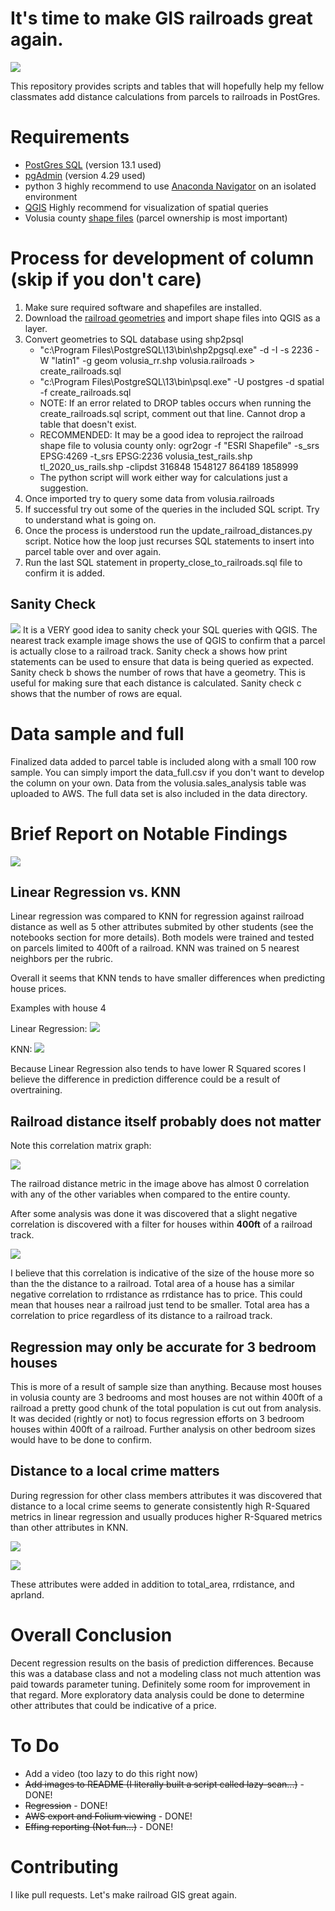 # It's time to make GIS railroads great again.
![](Screenshots/dog_rail_road.gif)

This repository provides scripts and tables that will hopefully help my fellow classmates add distance calculations from parcels to railroads in PostGres.

# Requirements
- [PostGres SQL](https://www.postgresql.org/) (version 13.1 used)
- [pgAdmin](https://www.pgadmin.org/) (version 4.29 used) 
- python 3 highly recommend to use [Anaconda Navigator](https://docs.anaconda.com/anaconda/install) on an isolated environment
- [QGIS](https://qgis.org/en/site/) Highly recommend for visualization of spatial queries
- Volusia county [shape files](http://maps.vcgov.org/gis/download/shapes.htm) (parcel ownership is most important) 

# Process for development of column (skip if you don't care)
1. Make sure required software and shapefiles are installed.
2. Download the [railroad geometries](https://www2.census.gov/geo/tiger/TIGER2020/RAILS/)  and import shape files into QGIS as a layer.
3. Convert geometries to SQL database using shp2psql
    - "c:\Program Files\PostgreSQL\13\bin\shp2pgsql.exe" -d -I -s 2236 -W "latin1" -g geom volusia_rr.shp volusia.railroads > create_railroads.sql
    - "c:\Program Files\PostgreSQL\13\bin\psql.exe" -U postgres -d spatial -f create_railroads.sql
    * NOTE: If an error related to DROP tables occurs when running the create_railroads.sql script, comment out that line. Cannot drop a table that doesn't exist.
    * RECOMMENDED: It may be a good idea to reproject the railroad shape file to volusia county only: ogr2ogr -f "ESRI Shapefile" -s_srs EPSG:4269 -t_srs EPSG:2236 volusia_test_rails.shp tl_2020_us_rails.shp -clipdst 316848 1548127 864189 1858999
    - The python script will work either way for calculations just a suggestion.
4. Once imported try to query some data from volusia.railroads
5. If successful try out some of the queries in the included SQL script. Try to understand what is going on.
6. Once the process is understood run the update_railroad_distances.py script. Notice how the loop just recurses SQL statements to insert into parcel table over and over again.
7. Run the last SQL statement in property_close_to_railroads.sql file to confirm it is added.

## Sanity Check

![](Screenshots/Nearest_Track_Example.PNG)
It is a VERY good idea to sanity check your SQL queries with QGIS. The nearest track example image shows the use of QGIS to confirm that a parcel is actually close to a railroad track. Sanity check a shows how print statements can be used to ensure that data is being queried as expected. Sanity check b shows the number of rows that have a geometry. This is useful for making sure that each distance is calculated. Sanity check c shows that the number of rows are equal.

# Data sample and full
Finalized data added to parcel table is included along with a small 100 row sample. You can simply import the data_full.csv if you don't want to develop the column on your own. Data from the volusia.sales_analysis table was uploaded to AWS. The full data set is also included in the data directory.

# Brief Report on Notable Findings
![](Screenshots/mr_garrison_report.gif)

## Linear Regression vs. KNN

Linear regression was compared to KNN for regression against railroad distance as well as 5 other attributes submited by other students (see the notebooks section for more details). Both models were trained and tested on parcels limited to 400ft of a railroad. KNN was trained on 5 nearest neighbors per the rubric. 

Overall it seems that KNN tends to have smaller differences when predicting house prices.

Examples with house 4

Linear Regression:
![](Screenshots/house4_difference_linear.PNG)

KNN:
![](Screenshots/house4_difference_knn.PNG)

Because Linear Regression also tends to have lower R Squared scores I believe the difference in prediction difference could be a result of overtraining.

## Railroad distance itself probably does not matter
Note this correlation matrix graph:

![](Screenshots/correlation_plot_railroad_full.png)

The railroad distance metric in the image above has almost 0 correlation with any of the other variables when compared to the entire county.

After some analysis was done it was discovered that a slight negative correlation is discovered with a filter for houses within **400ft** of a railroad track.

![](Screenshots/correlation_plot_rrdistance_400ft.png)

I believe that this correlation is indicative of the size of the house more so than the the distance to a railroad. Total area of a house has a similar negative correlation to rrdistance as rrdistance has to price. This could mean that houses near a railroad just tend to be smaller. Total area has a correlation to price regardless of its distance to a railroad track.

## Regression may only be accurate for 3 bedroom houses

This is more of a result of sample size than anything. Because most houses in volusia county are 3 bedrooms and most houses are not within 400ft of a railroad a pretty good chunk of the total population is cut out from analysis. It was decided (rightly or not) to focus regression efforts on 3 bedroom houses within 400ft of a railroad. Further analysis on other bedroom sizes would have to be done to confirm.


## Distance to a local crime matters

During regression for other class members attributes it was discovered that distance to a local crime seems to generate consistently high R-Squared metrics in linear regression and usually produces higher R-Squared metrics than other attributes in KNN.

![](Screenshots/r_squared_crime_linear.PNG)

![](Screenshots/r_squared_crime_knn.PNG)

These attributes were added in addition to total_area, rrdistance, and aprland.

# Overall Conclusion

Decent regression results on the basis of prediction differences. Because this was a database class and not a modeling class not much attention was paid towards parameter tuning. Definitely some room for improvement in that regard. More exploratory data analysis could be done to determine other attributes that could be indicative of a price.

# To Do
- Add a video (too lazy to do this right now)
- ~~Add images to README (I literally built a script called lazy-scan...)~~ -DONE!
- ~~Regression~~ - DONE!
- ~~AWS export and Folium viewing~~ - DONE!
- ~~Effing reporting (Not fun...)~~ - DONE!

# Contributing
I like pull requests. Let's make railroad GIS great again.

